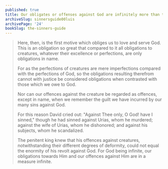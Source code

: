 ```yaml
---
published: true
title: Our obligates or offenses against God are infinitely more than those against men
archiveSlug: sinnersguide00luis
archivePage: '24'
bookSlug: the-sinners-guide
---
```


> Here, then, is the first motive which obliges us to love and serve God. This is an obligation so great that compared to it all obligations to creatures, whatever their excellence or perfections, are only obligations in name.
>
> For as the perfections of creatures are mere imperfections compared with the perfections of God, so the obligations resulting therefrom cannot with justice be considered obligations when contrasted with those which we owe to God.
>
> Nor can our offences against the creature be regarded as offences, except in name, when we remember the guilt we have incurred by our many sins against God.
>
> For this reason David cried out: "Against Thee only, O God! have I sinned," though he had sinned against Urias, whom he murdered; against the wife of Urias, whom he dishonored; and against his subjects, whom he scandalized.
>
> The penitent king knew that his offences against creatures, notwithstanding their different degrees of deformity, could not equal the enormity of his revolt against God. For God being infinite, our obligations towards Him and our offences against Him are in a measure infinite.
